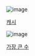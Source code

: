 ![image](https://github.com/koreaIT-study/programmers/assets/92290312/a36cec50-855b-4870-925c-110cef76b736)

[캐시](https://school.programmers.co.kr/learn/courses/30/lessons/17680)

![image](https://github.com/koreaIT-study/programmers/assets/92290312/dfd97877-6b80-42f8-9eb7-987bbb431eee)

[가장 큰 수](https://school.programmers.co.kr/learn/courses/30/lessons/42746)
